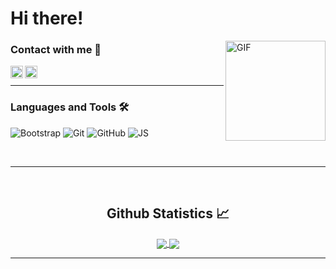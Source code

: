 # Hi there!

<img align="right" alt="GIF" height="160px" src="https://c.tenor.com/41I-iMyClCgAAAAd/programmer-programming.gif" />

### Contact with me 📝

[<img align="left" alt="bilgehangecici | LinkedIn" width="20px" src="https://i.pinimg.com/originals/de/b4/6f/deb46f02a59e3b3a2aa58fac16290d63.gif" />][linkedin]
[<img align="left" alt="bilgehangecici | Instagram" width="20px" src="https://thumbs.gfycat.com/OrnateOrneryFoal-max-1mb.gif" />][instagram]

<br />

---

### Languages and Tools 🛠

![Bootstrap](https://img.shields.io/badge/-Bootstrap-563D7C?style=flat-square&logo=Bootstrap)
![Git](https://img.shields.io/badge/-Git-%23F05032?style=flat-square&logo=git&logoColor=%23ffffff)
![GitHub](https://img.shields.io/badge/-GitHub-181717?style=flat-square&logo=github)
![JS](https://img.shields.io/badge/-Javascript-blue?&logo=javascript)

<br/>

---

<br/>

  <h2 align="center"> Github Statistics 📈 </h2>
  
  <div align="center"> 
     <a href="">
      <img align="center" src="https://github-readme-stats-sigma-five.vercel.app/api?username=iarinhasz&show_icons=true&include_all_commits=true&count_private=true&theme=react&line_height=40" />
    </a>
    <a href="">
      <img align="center" src="https://github-readme-stats.vercel.app/api/top-langs/?username=iarinhasz&theme=react&line_height=40&hide=css"/>
    </a>
</div
  
<br/>

 
---

[instagram]: https://www.instagram.com/iarayasminsz/
[linkedin]: https://www.linkedin.com/in/iarayasminsz/
